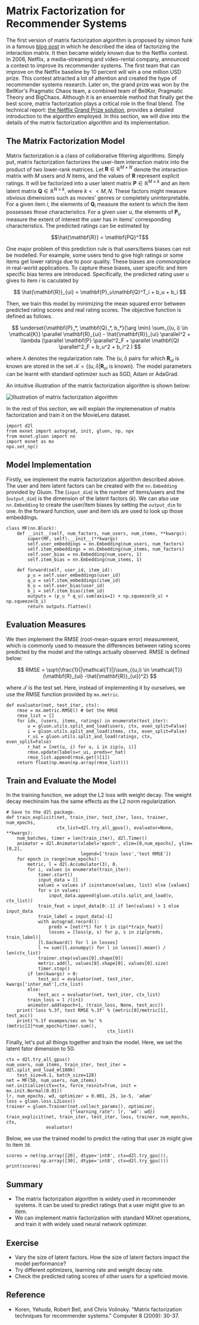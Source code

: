 # Matrix Factorization for Recommender Systems

The first version of matrix factorization algorithm is proposed by simon funk in a famous [blog
post](https://sifter.org/~simon/journal/20061211.html) in which he described the idea of factorizing the interaction matrix. It then became widely known due to the Netflix contest. In 2006, Netflix, a media-streaming and video-rental company, announced a contest to improve its recommender systems.  The first team that can improve on the Netflix baseline by 10 percent will win a one million USD prize.  This contest attracted
a lot of attention and created the hype of recommender systems research. Later on, the grand prize was won by the BellKor's Pragmatic Chaos team, a combined team of BellKor, Pragmatic Theory and BigChaos. Although it is an ensemble method that finally get the best score, matrix factorization plays a critical role in the final blend. The technical report: [the Netflix Grand Prize solution](https://www.netflixprize.com/assets/GrandPrize2009_BPC_BigChaos.pdf), provides a detailed introduction to the algorithm employed. In this section, we will dive into the details of the matrix factorization algorithm and its implementation.

  

## The Matrix Factorization Model

Matrix factorization is a class of collaborative filtering algorithms. Simply put, matrix factorization factorizes the user-item interaction matrix into the product of two lower-rank matrices.  Let $\mathbf{R}  \in \mathbb{R}^{M \times N}$ denote the interaction matrix with $M$ users and $N$ items, and the values of $\mathbf{R}$ represent explicit ratings. It will be factorized into a user latent matrix $\mathbf{P} \in \mathbb{R}^{M \times k}$ and an item latent matrix $\mathbf{Q} \in \mathbb{R}^{N \times k}$, where $k << M, N$.  These factors might measure obvious dimensions such as movies' genres or completely uninterpretable.  For a given item $i$, the elements of $\mathbf{Q}_i$ measure the extent to which the item possesses those characteristics. For a given user $u$, the elements of $\mathbf{P}_u$ measure the extent of interest the user has in items' corresponding characteristics.  The predicted ratings can be estimated by 

$$\hat{\mathbf{R}} = \mathbf{PQ}^T$$

One major problem of this prediction rule is that users/items biases can not be modelled. For example, some users tend to give high ratings or some items get lower ratings due to poor quality. These biases are commonplace in real-world applications. To capture these biases, user specific and item specific bias terms are introduced. Specifically, the predicted rating user $u$ gives to item $i$ is caculated by

$$
\hat{\mathbf{R}}_{ui} = \mathbf{P}_u\mathbf{Q}^T_i + b_u + b_i
$$

Then, we train this model by minimizing the mean squared error between predicted rating scores and real rating scores.  The objective function is defined as follows.

$$
\underset{\mathbf{P}_*, \mathbf{Q}_*, b_*}{\arg \min} \sum_{(u, i) \in \mathcal{K}} \parallel \mathbf{R}_{ui} -
\hat{\mathbf{R}}_{ui} \parallel^2 + \lambda (\parallel \mathbf{P} \parallel^2_F + \parallel \mathbf{Q}
\parallel^2_F + b_u^2 + b_i^2 )
$$

where $\lambda$ denotes the regularization rate. The $(u, i)$ pairs for which $\mathbf{R}_{ui}$ is known are stored in the set
$\mathcal{K}=\{(u, i) | \mathbf{R}_{ui} \text{ is known}\}$. The model parameters can be learnt with standard optimizer such as  SGD, Adam or AdaGrad. 

An intuitive illustration of the matrix factorization algorithm is shown below:

![Illustration of matrix factorization algorithm](../img/rec-mf.svg)

In the rest of this section, we will explain the implemenation of matrix factorization and train it on the MovieLens dataset.

```{.python .input  n=1}
import d2l
from mxnet import autograd, init, gluon, np, npx
from mxnet.gluon import nn
import mxnet as mx
npx.set_np()
```

## Model Implementation

Firstly, we implement the matrix factorization algorithm described above. The user and item latent factors can be created with the `nn.Embedding` provided by Gluon. The (`input_dim`) is the number of items/users and the (`output_dim`) is the dimension of the latent factors ($k$).  We can also use `nn.Embedding` to create the user/item biases by setting the `output_dim` to one. In the forward function, user and item ids are used to look up those embeddings.

```{.python .input  n=2}
class MF(nn.Block):
    def __init__(self, num_factors, num_users, num_items, **kwargs):
        super(MF, self).__init__(**kwargs)
        self.user_embeddings = nn.Embedding(num_users, num_factors)
        self.item_embeddings = nn.Embedding(num_items, num_factors)
        self.user_bias = nn.Embedding(num_users, 1)
        self.item_bias = nn.Embedding(num_items, 1)

    def forward(self, user_id, item_id):
        p_u = self.user_embeddings(user_id)
        q_u = self.item_embeddings(item_id)
        b_u = self.user_bias(user_id)
        b_i = self.item_bias(item_id)
        outputs = (p_u * q_u).sum(axis=1) + np.squeeze(b_u) + np.squeeze(b_i)
        return outputs.flatten()
```

## Evaluation Measures

We then implement the RMSE (root-mean-square error) measurement, which is commonly used to measure the differences between rating scores predicted by the model and the ratings actually observed. RMSE is defined below: 

$$
RMSE = \sqrt{\frac{1}{|\mathcal{T}|}\sum_{(u,i) \in \mathcal{T}}(\mathbf{R}_{ui} -\hat{\mathbf{R}}_{ui})^2}
$$

where $\mathcal{T}$ is the test set. Here, instead of implementing it by ourselves, we use the RMSE function provided by `mx.metric`.

```{.python .input  n=3}
def evaluator(net, test_iter, ctx):
    rmse = mx.metric.RMSE() # Get the RMSE
    rmse_list = []
    for idx, (users, items, ratings) in enumerate(test_iter):
        u = gluon.utils.split_and_load(users, ctx, even_split=False)
        i = gluon.utils.split_and_load(items, ctx, even_split=False)
        r_ui = gluon.utils.split_and_load(ratings, ctx, even_split=False)
        r_hat = [net(u, i) for u, i in zip(u, i)]
        rmse.update(labels=r_ui, preds=r_hat)
        rmse_list.append(rmse.get()[1])
    return float(np.mean(np.array(rmse_list)))
```

## Train and Evaluate the Model


In the training function, we adopt the L2 loss with weight decay. The weight decay mechinsim has the same effects as the L2 norm regularization.

```{.python .input  n=4}
# Save to the d2l package.
def train_explicit(net, train_iter, test_iter, loss, trainer, num_epochs, 
                   ctx_list=d2l.try_all_gpus(), evaluator=None, **kwargs):
    num_batches, timer = len(train_iter), d2l.Timer()
    animator = d2l.Animator(xlabel='epoch', xlim=[0,num_epochs], ylim=[0,2],
                            legend=['train loss','test RMSE'])
    for epoch in range(num_epochs):
        metric, l = d2l.Accumulator(3), 0.
        for i, values in enumerate(train_iter):
            timer.start()
            input_data = []
            values = values if isinstance(values, list) else [values]
            for v in values:
                input_data.append(gluon.utils.split_and_load(v, ctx_list))
            train_feat = input_data[0:-1] if len(values) > 1 else input_data
            train_label = input_data[-1]
            with autograd.record():
                preds = [net(*t) for t in zip(*train_feat)]
                losses = [loss(p, s) for p, s in zip(preds, train_label)]
            [l.backward() for l in losses]
            l += sum([l.asnumpy() for l in losses]).mean() / len(ctx_list)
            trainer.step(values[0].shape[0])
            metric.add(l, values[0].shape[0], values[0].size)
            timer.stop()
        if len(kwargs) > 0:
            test_acc = evaluator(net, test_iter, kwargs['inter_mat'],ctx_list)
        else:
            test_acc = evaluator(net, test_iter, ctx_list)
        train_loss = l /(i+1)
        animator.add(epoch+1, (train_loss, None, test_acc))
    print('loss %.3f, test RMSE %.3f' % (metric[0]/metric[1], test_acc))
    print('%.1f exampes/sec on %s' % (metric[2]*num_epochs/timer.sum(), 
                                      ctx_list))
```

Finally,  let's put all things together and train the model. Here, we set the latent fator dimension to 50.

```{.python .input  n=5}
ctx = d2l.try_all_gpus()
num_users, num_items, train_iter, test_iter = d2l.split_and_load_ml100k(
    test_size=0.1, batch_size=128)
net = MF(50, num_users, num_items)
net.initialize(ctx=ctx, force_reinit=True, init = mx.init.Normal(0.01))
lr, num_epochs, wd, optimizer = 0.001, 25, 1e-5, 'adam'
loss = gluon.loss.L2Loss()
trainer = gluon.Trainer(net.collect_params(), optimizer, 
                        {"learning_rate": lr, 'wd': wd})
train_explicit(net, train_iter, test_iter, loss, trainer, num_epochs, ctx, 
               evaluator)
```

Below, we use the trained model to predict the rating that user `20` might give to item `30`.

```{.python .input  n=6}
scores = net(np.array([20], dtype='int8', ctx=d2l.try_gpu()), 
             np.array([30], dtype='int8', ctx=d2l.try_gpu()))
print(scores)
```

## Summary 

* The matrix factorization algorithm is widely used in recommender systems.  It can be used to predict ratings that a user might give to an item.
* We can implement matrix factorization with standard MXnet operations, and train it with widely used neural network   optimizer.


## Exercise

* Vary the size of latent factors. How the size of latent factors impact the model performance?
* Try different optimizers, learning rate and weight decay rate. 
* Check the predicted rating scores of other users for a speficied movie.

## Reference
* Koren, Yehuda, Robert Bell, and Chris Volinsky. "Matrix factorization techniques for recommender systems." Computer 8 (2009): 30-37.
